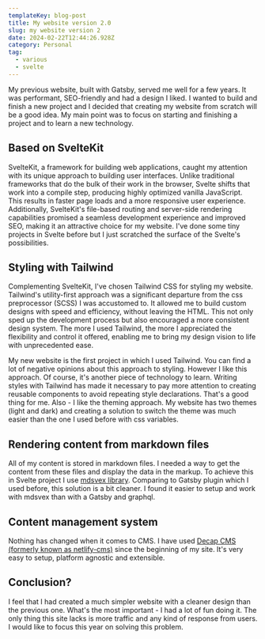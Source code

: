 ```yaml
---
templateKey: blog-post
title: My website version 2.0
slug: my website version 2
date: 2024-02-22T12:44:26.928Z
category: Personal
tag:
  - various
  - svelte
---
```

My previous website, built with Gatsby, served me well for a few years. It was performant, SEO-friendly and had a design I liked. I wanted to build and finish a new project and I decided that creating my website from scratch will be a good idea. My main point was to focus on starting and finishing a project and to learn a new technology.  
## Based on SvelteKit

SvelteKit, a framework for building web applications, caught my attention with its unique approach to building user interfaces. Unlike traditional frameworks that do the bulk of their work in the browser, Svelte shifts that work into a compile step, producing highly optimized vanilla JavaScript. This results in faster page loads and a more responsive user experience. Additionally, SvelteKit's file-based routing and server-side rendering capabilities promised a seamless development experience and improved SEO, making it an attractive choice for my website. I've done some tiny projects in Svelte before but I just scratched the surface of the Svelte's possibilities.
## Styling with Tailwind

Complementing SvelteKit, I've chosen Tailwind CSS for styling my website. Tailwind's utility-first approach was a significant departure from the css preprocessor (SCSS)  I was accustomed to. It allowed me to build custom designs with speed and efficiency, without leaving the HTML. This not only sped up the development process but also encouraged a more consistent design system. The more I used Tailwind, the more I appreciated the flexibility and control it offered, enabling me to bring my design vision to life with unprecedented ease. 

My new website is the first project in which I used Tailwind. You can find a lot of negative opinions about this approach to styling. However I like this approach. Of course, it's another piece of technology to learn. Writing styles with Tailwind has made it necessary to pay more attention to creating reusable components to avoid repeating style declarations. That's a good thing for me. Also - I like the theming approach. My website has two themes (light and dark) and creating a solution to switch the theme was much easier than the one I used before with css variables.
## Rendering content from markdown files

All of my content is stored in markdown files. I needed a way to get the content from these files and display the data in the markup. To achieve this in Svelte project I use <a href="https://mdsvex.pngwn.io/" target="_blank" aria-label="library mdsvex">mdsvex library</a>. Comparing to Gatsby plugin which I used before, this solution is a bit cleaner. I found it easier to setup and work with mdsvex than with a Gatsby and graphql.
## Content management system 

Nothing has changed when it comes to CMS. I have used <a href="https://decapcms.org/" target="_blank">Decap CMS  (formerly known as netlify-cms)</a> since the beginning of my site. It's very easy to setup, platform agnostic and extensible. 

## Conclusion?

I feel that I had created a much simpler website with a cleaner design than the previous one. What's the most important - I had a lot of fun doing it.
The only thing this site lacks is more traffic and any kind of response from users.  I would like to focus this year on solving this problem.
